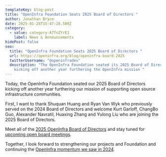 ```yaml
---
templateKey: blog-post
title: "OpenInfra Foundation Seats 2025 Board of Directors "
author: Jonathan Bryce
date: 2025-01-28T15:47:28.500Z
category:
  - value: category-A7fnZYrE1
    label: News & Announcements
hidePost: false
seo:
  title: "OpenInfra Foundation Seats 2025 Board of Directors "
  url: https://openinfra.org/blog/openinfra-board-2025
  twitterUsername: "@openinfradev"
  description: "The OpenInfra Foundation seated its 2025 Board of Directors today,
    kicking off another year furthering the OpenInfra mission "
---
```

Today, the OpenInfra Foundation seated our 2025 Board of Directors kicking off another year furthering our mission of supporting open source infrastructure communities. 

First, I want to thank Shuquan Huang and Ryan Van Wyk who previously served on the 2024 Board of Directors and welcome Kurt Garloff, ChangBo Guo, Alexander Navratil, Huaxing Zhang and Yulong Liu who are joining the 2025 Board of Directors. 

Meet all of the [2025 OpenInfra Board of Directors](https://openinfra.org/about/board/) and stay tuned for [upcoming open board meetings](https://board.openinfra.org/). 

Together, I look forward to strengthening our projects and Foundation and continuing the [OpenInfra momentum we saw in 2024](https://openinfra.org/blog/2024-openinfra-foundation-annual-report).